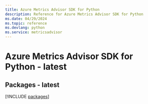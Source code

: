 ```yaml
---
title: Azure Metrics Advisor SDK for Python
description: Reference for Azure Metrics Advisor SDK for Python
ms.date: 04/29/2024
ms.topic: reference
ms.devlang: python
ms.service: metricsadvisor
---
```

# Azure Metrics Advisor SDK for Python - latest
## Packages - latest
[!INCLUDE [packages](metrics-advisor-index.md)]